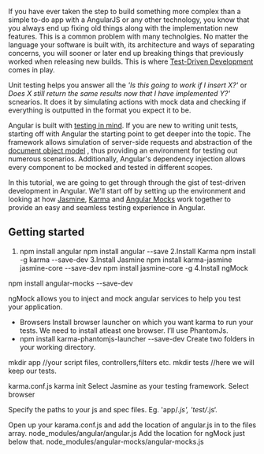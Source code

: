If you have ever taken the step to build something more complex than a simple to-do app with a AngularJS or any other technology, you know that you always end up fixing old things along with the implementation new features. This is a common problem with many technolgies. No matter the language your software is  built with, its architecture and ways of separating concerns, you will sooner or later end up breaking things that previously worked when releasing new builds. This is where [Test-Driven Development](http://hackguides.org) comes in play. 

Unit testing helps you answer all the *'Is this going to work if I insert X?'* or *Does X still return the same results now that I have implemented Y?'* scnearios. It does it by simulating actions with mock data and checking if everything is outputted in the format you expect it to be.

Angular is built with [testing in mind](https://docs.angularjs.org/guide/unit-testing). If you are new to writing unit tests, starting off with Angular the starting point to get deeper into the topic. The framework allows simulation of server-side requests and abstraction of the [document object model](https://en.wikipedia.org/wiki/Document_Object_Model) , thus providing an environment for testing out numerous scenarios. Additionally, Angular's dependency injection allows every component to be mocked and tested in different scopes.

In this tutorial, we are going to get through through the gist of test-driven development in Angular. We'll start off by setting up the environment and looking at how [Jasmine](http://jasmine.github.io/2.4/introduction.html), [Karma](https://karma-runner.github.io/1.0/index.html) and [Angular Mocks](https://docs.angularjs.org/api/ngMock) work together to provide an easy and seamless testing experience in Angular.


## Getting started



1. npm install angular
npm install angular --save
2.Install Karma
npm install -g karma --save-dev
3.Install Jasmine
npm install karma-jasmine jasmine-core --save-dev
npm install jasmine-core -g
4.Install ngMock

npm install angular-mocks --save-dev

ngMock allows you to inject and mock angular services to help you test your application.

- Browsers
Install browser launcher on which you want karma to run your tests. We need to install atleast one browser. I’ll use PhantomJs.
- npm install karma-phantomjs-launcher --save-dev
Create two folders in  your working directory.

mkdir app //your script files, controllers,filters etc.
mkdir tests //here we will keep our tests.

 karma.conf.js
karma init
Select Jasmine as your testing framework.
Select browser

Specify the paths to your js and spec files. Eg. 'app/*.js', 'test/*.js‘.

Open up your karama.conf.js and add the location of angular.js in to the files array.
node_modules/angular/angular.js
Add the location for ngMock just below that.
node_modules/angular-mocks/angular-mocks.js